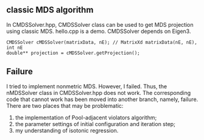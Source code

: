 ## classic MDS algorithm

In CMDSSolver.hpp, CMDSSolver class can be used to get MDS projection using classic MDS. hello.cpp is a demo. CMDSSolver depends on Eigen3.

```
CMDSSolver cMDSSolver(matrixData, nE); // MatrixXd matrixData(nE, nE), int nE
double** projection = cMDSSolver.getProjection();
```

## Failure

I tried to implement nonmetric MDS. However, I failed. Thus, the nMDSSolver class in CMDSSolver.hpp does not work. The corresponding code that cannot work has been moved into another branch, namely, failure.  
There are two places that may be problematic:
1. the implementation of Pool-adjacent violators algorithm;
2. the parameter settings of initial configuration and iteration step;
3. my understanding of isotonic regression. 

